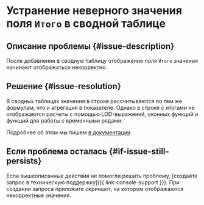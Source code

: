 # Устранение неверного значения поля `Итого` в сводной таблице 


## Описание проблемы {#issue-description}

После добавления в сводную таблицу отображение поля `Итого` значения начинают отображаться некорректно.

## Решение {#issue-resolution}

В сводных таблицах значения в строке рассчитываются по тем же формулам, что и агрегация в показателе. Однако в строке с итогами не отображаются расчеты с помощью LOD-выражений, оконных функций и функций для работы с временными рядами.

Подробнее об этом мы пишем [в документации](../../../datalens/visualization-ref/pivot-table-chart.md#add-totals).

## Если проблема осталась {#if-issue-still-persists}

Если вышеописанные действия не помогли решить проблему, [создайте запрос в техническую поддержку]({{ link-console-support }}).
При создании запроса приложите скриншот, на котором отображаются некорректные значения.
